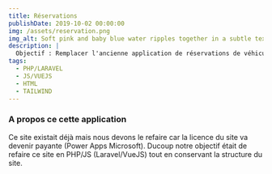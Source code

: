 ```yaml
---
title: Réservations
publishDate: 2019-10-02 00:00:00
img: /assets/reservation.png
img_alt: Soft pink and baby blue water ripples together in a subtle texture.
description: |
  Objectif : Remplacer l'ancienne application de réservations de véhicules et de salles.
tags:
  - PHP/LARAVEL
  - JS/VUEJS
  - HTML
  - TAILWIND
---
```


### A propos ce cette application

Ce site existait déjà mais nous devons le refaire car la licence du site va devenir payante (Power Apps Microsoft).  Ducoup notre objectif était de refaire ce site en PHP/JS (Laravel/VueJS) tout en conservant la structure du site.